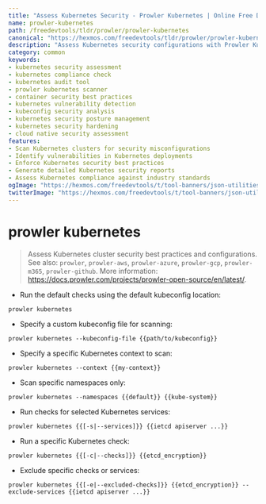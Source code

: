 ```yaml
---
title: "Assess Kubernetes Security - Prowler Kubernetes | Online Free DevTools by Hexmos"
name: prowler-kubernetes
path: /freedevtools/tldr/prowler/prowler-kubernetes
canonical: "https://hexmos.com/freedevtools/tldr/prowler/prowler-kubernetes/"
description: "Assess Kubernetes security configurations with Prowler Kubernetes. Identify vulnerabilities and ensure best practices. Free online tool, no registration required."
category: common
keywords:
- kubernetes security assessment
- kubernetes compliance check
- kubernetes audit tool
- prowler kubernetes scanner
- container security best practices
- kubernetes vulnerability detection
- kubeconfig security analysis
- kubernetes security posture management
- kubernetes security hardening
- cloud native security assessment
features:
- Scan Kubernetes clusters for security misconfigurations
- Identify vulnerabilities in Kubernetes deployments
- Enforce Kubernetes security best practices
- Generate detailed Kubernetes security reports
- Assess Kubernetes compliance against industry standards
ogImage: "https://hexmos.com/freedevtools/t/tool-banners/json-utilities-banner.png"
twitterImage: "https://hexmos.com/freedevtools/t/tool-banners/json-utilities-banner.png"
---
```


# prowler kubernetes

> Assess Kubernetes cluster security best practices and configurations.
> See also: `prowler`, `prowler-aws`, `prowler-azure`, `prowler-gcp`, `prowler-m365`, `prowler-github`.
> More information: <https://docs.prowler.com/projects/prowler-open-source/en/latest/>.

- Run the default checks using the default kubeconfig location:

`prowler kubernetes`

- Specify a custom kubeconfig file for scanning:

`prowler kubernetes --kubeconfig-file {{path/to/kubeconfig}}`

- Specify a specific Kubernetes context to scan:

`prowler kubernetes --context {{my-context}}`

- Scan specific namespaces only:

`prowler kubernetes --namespaces {{default}} {{kube-system}}`

- Run checks for selected Kubernetes services:

`prowler kubernetes {{[-s|--services]}} {{ietcd apiserver ...}}`

- Run a specific Kubernetes check:

`prowler kubernetes {{[-c|--checks]}} {{etcd_encryption}}`

- Exclude specific checks or services:

`prowler kubernetes {{[-e|--excluded-checks]}} {{etcd_encryption}} --exclude-services {{ietcd apiserver ...}}`
